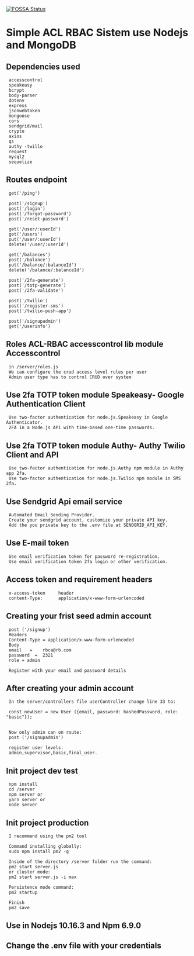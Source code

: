 [![FOSSA Status](https://app.fossa.com/api/projects/git%2Bgithub.com%2FGuillerbr%2Frbac-node-acl-mongo.svg?type=small)](https://app.fossa.com/projects/git%2Bgithub.com%2FGuillerbr%2Frbac-node-acl-mongo?ref=badge_small)

# Simple ACL RBAC Sistem use Nodejs and MongoDB


## Dependencies used

     accesscontrol
     speakeasy 
     bcrypt 
     body-parser
     dotenv 
     express 
     jsonwebtoken 
     mongoose
     cors
     sendgrid/mail
     crypto
     axios
     qs
     authy -twillo
     request
     mysql2
     sequelize



## Routes endpoint

     get('/ping')  
    
     post('/signup')
     post('/login')
     post('/forgot-password')
     post('/reset-password')

     get('/user/:userId')
     get('/users')
     put('/user/:userId')
     delete('/user/:userId')

     get('/balances')
     post('/balance')
     put('/balance/:balanceId')
     delete('/balance/:balanceId')

     post('/2fa-generate')
     post('/totp-generate')
     post('/2fa-validate')

     post('/twilio')
     post('/register-sms')
     post('/twilio-push-app')
     
     post('/signupadmin')
     get('/userinfo')



## Roles ACL-RBAC accesscontrol lib module Accesscontrol
    
     in /server/roles.js    
     We can configure the crud access level rules per user
     Admin user type has to control CRUD over system


## Use 2fa TOTP token module Speakeasy- Google Authentication Client  
     Use two-factor authentication for node.js.Speakeasy in Google Authenticator.
     2FA in a Node.js API with time-based one-time passwords.


## Use 2fa TOTP token module Authy- Authy Twilio Client and API
     Use two-factor authentication for node.js.Authy npm module in Authy app 2fa.
     Use two-factor authentication for node.js.Twilio npm module in SMS 2fa.

## Use Sendgrid Api email service
     Automated Email Sending Provider.
     Create your sendgrid account, customize your private API key.
     Add the you private key to the .env file at SENDGRID_API_KEY.  


## Use E-mail token 
     Use email verification token for password re-registration.
     Use email verification token 2fa login or other verification.           


## Access token and requirement headers

     x-access-token     header
     content-Type:      application/x-www-form-urlencoded  


## Creating your frist seed admin account

     post ('/signup')
     Headers
     Content-Type = application/x-www-form-urlencoded
     Body 
     email   =    rbca@rb.com
     password  =  2321
     role = admin

     Register with your email and password details

 
## After creating your admin account
    
    
     In the server/controllers file userController change line 33 to:

     const newUser = new User ({email, password: hashedPassword, role: "basic"});

     
     Now only admin can on route:
     post ('/signupadmin')

     register user levels:
     admin,supervisor,basic,final_user.

         
## Init project dev test

     npm install 
     cd /server
     npm server or
     yarn server or
     node server
    
## Init project production

     I recommend using the pm2 tool

     Command installing globally:
     sudo npm install pm2 -g

     Inside of the directory /server folder run the command: 
     pm2 start server.js  
     or cluster mode:
     pm2 start server.js -i max

     Persistence mode command:
     pm2 startup

     Finish
     pm2 save


## Use in Nodejs 10.16.3 and Npm 6.9.0

## Change the .env file with your credentials
